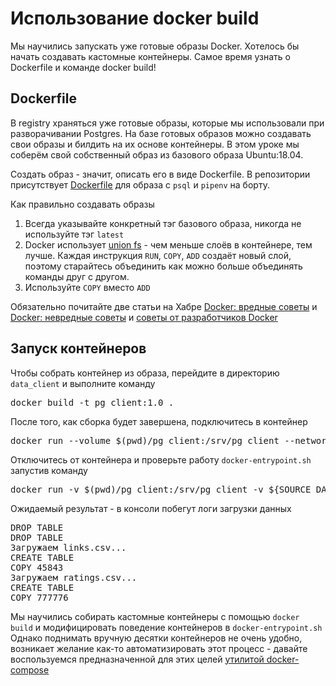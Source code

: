 # Использование docker build

Мы научились запускать уже готовые образы Docker. Хотелось бы начать создавать кастомные контейнеры.
Самое время узнать о Dockerfile и команде docker build!

## Dockerfile

В registry храняться уже готовые образы, которые мы использовали при разворачивании Postgres.
На базе готовых образов можно создавать свои образы и билдить на их основе контейнеры.
В этом уроке мы соберём свой собственный образ из базового образа Ubuntu:18.04.

Создать образ - значит, описать его в виде Dockerfile. В репозитории присутствует [Dockerfile](../docker_compose/data_client/Dockerfile) для образа с `psql` и `pipenv` на борту.

Как правильно создавать образы

1. Всегда указывайте конкретный тэг базового образа, никогда не используйте тэг `latest`
1. Docker использует [union fs](./docker_intro.md) - чем меньше слоёв в контейнере, тем лучше. Каждая инструкция `RUN`, `COPY`, `ADD` создаёт новый слой, поэтому старайтесь объединить как можно больше объединять команды друг с другом.
1. Используйте `COPY` вместо `ADD`

Обязательно почитайте две статьи на Хабре [Docker: вредные советы](https://habr.com/ru/company/southbridge/blog/449944/) и [Docker: невредные советы](https://habr.com/ru/company/southbridge/blog/452108/) и [советы от разработчиков Docker](https://docs.docker.com/develop/develop-images/dockerfile_best-practices/)

## Запуск контейнеров

Чтобы собрать контейнер из образа, перейдите в директорию `data_client` и выполните команду
<pre>
docker build -t pg_client:1.0 .
</pre>

После того, как сборка будет завершена, подключитеcь в контейнер

<pre>
docker run --volume $(pwd)/pg_client:/srv/pg_client --network ivi_network -it --rm pg_client:1.0 bash
</pre>

Отключитесь от контейнера и проверьте работу `docker-entrypoint.sh` запустив команду
<pre>
docker run -v $(pwd)/pg_client:/srv/pg_client -v ${SOURCE_DATA}/raw_data:/usr/share/raw_data -e APP_POSTGRES_HOST=ivi-postgres --network ivi_network -it --rm pg_client:1.0 load
</pre>

Ожидаемый результат - в консоли побегут логи загрузки данных
<pre>
DROP TABLE
DROP TABLE
Загружаем links.csv...
CREATE TABLE
COPY 45843
Загружаем ratings.csv...
CREATE TABLE
COPY 777776
</pre>

Мы научились собирать кастомные контейнеры с помощью `docker build` и модифицировать поведение контейнеров в `docker-entrypoint.sh`
Однако поднимать вручную десятки контейнеров не очень удобно, возникает желание как-то автоматизировать этот процесс - давайте воспользуемся предназначенной для этих целей [утилитой docker-compose](./docker_compose.md)
